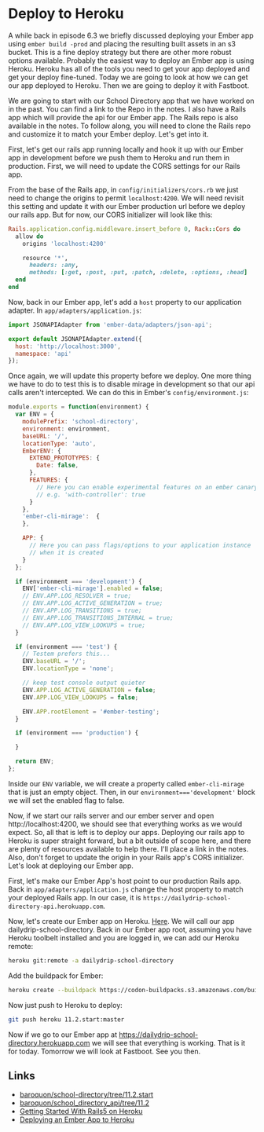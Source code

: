 # Deploy to Heroku

A while back in episode 6.3 we briefly discussed deploying your Ember app using `ember build -prod` and placing the resulting built assets in an s3 bucket. This is a fine deploy strategy but there are other more robust options available. Probably the easiest way to deploy an Ember app is using Heroku. Heroku has all of the tools you need to get your app deployed and get your deploy fine-tuned. Today we are going to look at how we can get our app deployed to Heroku. Then we are going to deploy it with Fastboot.

We are going to start with our School Directory app that we have worked on in the past. You can find a link to the Repo in the notes. I also have a Rails app which will provide the api for our Ember app. The Rails repo is also available in the notes. To follow along, you will need to clone the Rails repo and customize it to match your Ember deploy. Let's get into it.

First, let's get our rails app running locally and hook it up with our Ember app in development before we push them to Heroku and run them in production. First, we will need to update the CORS settings for our Rails app.

From the base of the Rails app, in `config/initializers/cors.rb` we just need to change the origins to permit `localhost:4200`. We will need revisit this setting and update it with our Ember production url before we deploy our rails app. But for now, our CORS initializer will look like this:

```ruby
Rails.application.config.middleware.insert_before 0, Rack::Cors do
  allow do
    origins 'localhost:4200'

    resource '*',
      headers: :any,
      methods: [:get, :post, :put, :patch, :delete, :options, :head]
  end
end
```

Now, back in our Ember app, let's add a `host` property to our application adapter. In `app/adapters/application.js`:

```JavaScript
import JSONAPIAdapter from 'ember-data/adapters/json-api';

export default JSONAPIAdapter.extend({
  host: 'http://localhost:3000',
  namespace: 'api'
});
```

Once again, we will update this property before we deploy. One more thing we have to do to test this is to disable mirage in development so that our api calls aren't intercepted. We can do this in Ember's `config/environment.js`:

```JavaScript
module.exports = function(environment) {
  var ENV = {
    modulePrefix: 'school-directory',
    environment: environment,
    baseURL: '/',
    locationType: 'auto',
    EmberENV: {
      EXTEND_PROTOTYPES: {
        Date: false,
      },
      FEATURES: {
        // Here you can enable experimental features on an ember canary build
        // e.g. 'with-controller': true
      }
    },
    'ember-cli-mirage':  {
    },

    APP: {
      // Here you can pass flags/options to your application instance
      // when it is created
    }
  };

  if (environment === 'development') {
    ENV['ember-cli-mirage'].enabled = false;
    // ENV.APP.LOG_RESOLVER = true;
    // ENV.APP.LOG_ACTIVE_GENERATION = true;
    // ENV.APP.LOG_TRANSITIONS = true;
    // ENV.APP.LOG_TRANSITIONS_INTERNAL = true;
    // ENV.APP.LOG_VIEW_LOOKUPS = true;
  }

  if (environment === 'test') {
    // Testem prefers this...
    ENV.baseURL = '/';
    ENV.locationType = 'none';

    // keep test console output quieter
    ENV.APP.LOG_ACTIVE_GENERATION = false;
    ENV.APP.LOG_VIEW_LOOKUPS = false;

    ENV.APP.rootElement = '#ember-testing';
  }

  if (environment === 'production') {

  }

  return ENV;
};
```

Inside our `ENV` variable, we will create a property called `ember-cli-mirage` that is just an empty object. Then, in our `environment==='development'` block we will set the enabled flag to false.

Now, if we start our rails server and our ember server and open http://localhost:4200, we should see that everything works as we would expect. So, all that is left is to deploy our apps. Deploying our rails app to Heroku is super straight forward, but a bit outside of scope here, and there are plenty of resources available to help there. I'll place a link in the notes. Also, don't forget to update the origin in your Rails app's CORS initializer. Let's look at deploying our Ember app.

First, let's make our Ember App's host point to our production Rails app. Back in `app/adapters/application.js` change the host property to match your deployed Rails app. In our case, it is `https://dailydrip-school-directory-api.herokuapp.com`.

Now, let's create our Ember app on Heroku. [Here](https://dashboard.heroku.com/new). We will call our app dailydrip-school-directory. Back in our Ember app root, assuming you have Heroku toolbelt installed and you are logged in, we can add our Heroku remote:

```sh
heroku git:remote -a dailydrip-school-directory
```

Add the buildpack for Ember:

```sh
heroku create --buildpack https://codon-buildpacks.s3.amazonaws.com/buildpacks/heroku/emberjs.tgz
```

Now just push to Heroku to deploy:

```sh
git push heroku 11.2.start:master
```

Now if we go to our Ember app at https://dailydrip-school-directory.herokuapp.com we will see that everything is working. That is it for today. Tomorrow we will look at Fastboot. See you then.


## Links
* [baroquon/school-directory/tree/11.2.start](https://github.com/baroquon/school-directory/tree/11.2.start)
* [baroquon/school_directory_api/tree/11.2](https://github.com/baroquon/school_directory_api/tree/011.2)
* [Getting Started With Rails5 on Heroku](https://devcenter.heroku.com/articles/getting-started-with-rails5)
* [Deploying an Ember App to Heroku](https://www.heroku.com/emberjs)
